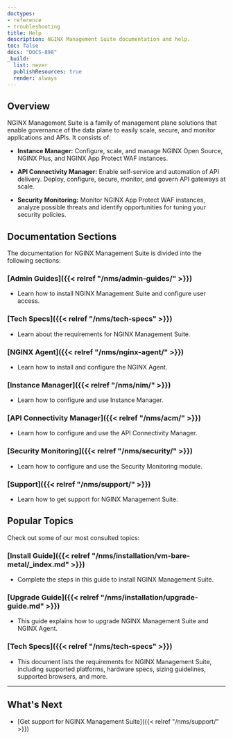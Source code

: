 ```yaml
---
doctypes:
- reference
- troubleshooting
title: Help
description: NGINX Management Suite documentation and help.
toc: false
docs: "DOCS-898"
_build:
  list: never
  publishResources: true
  render: always
---
```


## Overview

NGINX Management Suite is a family of management plane solutions that enable governance of the data plane to easily scale, secure, and monitor applications and APIs. It consists of:

- **Instance Manager:** Configure, scale, and manage NGINX Open Source, NGINX Plus, and NGINX App Protect WAF instances.

- **API Connectivity Manager:** Enable self-service and automation of API delivery. Deploy, configure, secure, monitor, and govern API gateways at scale.

- **Security Monitoring:** Monitor NGINX App Protect WAF instances,  analyze possible threats and identify opportunities for tuning your security policies.

## Documentation Sections

The documentation for NGINX Management Suite is divided into the following sections:

### [Admin Guides]({{< relref "/nms/admin-guides/" >}})

- Learn how to install NGINX Management Suite and configure user access.

### [Tech Specs]({{< relref "/nms/tech-specs" >}})

- Learn about the requirements for NGINX Management Suite.

### [NGINX Agent]({{< relref "/nms/nginx-agent/" >}})

- Learn how to install and configure the NGINX Agent.

### [Instance Manager]({{< relref "/nms/nim/" >}})

- Learn how to configure and use Instance Manager.

### [API Connectivity Manager]({{< relref "/nms/acm/" >}})

- Learn how to configure and use the API Connectivity Manager.

### [Security Monitoring]({{< relref "/nms/security/" >}})

- Learn how to configure and use the Security Monitoring module.

### [Support]({{< relref "/nms/support/" >}})

- Learn how to get support for NGINX Management Suite.

## Popular Topics

Check out some of our most consulted topics:

### [Install Guide]({{< relref "/nms/installation/vm-bare-metal/_index.md" >}})

- Complete the steps in this guide to install NGINX Management Suite.

### [Upgrade Guide]({{< relref "/nms/installation/upgrade-guide.md" >}})

- This guide explains how to upgrade NGINX Management Suite and NGINX Agent.

### [Tech Specs]({{< relref "/nms/tech-specs" >}})

- This document lists the requirements for NGINX Management Suite, including supported platforms, hardware specs, sizing guidelines, supported browsers, and more.

---

## What's Next

- [Get support for NGINX Management Suite]({{< relref "/nms/support/" >}})
